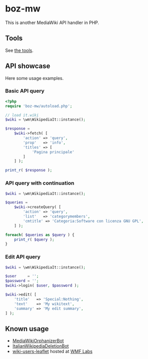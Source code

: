 # boz-mw

This is another MediaWiki API handler in PHP.

## Tools

See [the tools](./tools/README.md).

## API showcase

Here some usage examples.

### Basic API query

```php
<?php
require 'boz-mw/autoload.php';

// load it.wiki
$wiki = \wm\WikipediaIt::instance();

$response =
	$wiki->fetch( [
		'action' => 'query',
		'prop'   => 'info',
		'titles' => [
			'Pagina principale'
		]
	] );

print_r( $response );
```

### API query with continuation


```php
$wiki = \wm\WikipediaIt::instance();

$queries =
	$wiki->createQuery( [
		'action' => 'query',
		'list'   => 'categorymembers',
		'cmtitle' => 'Categoria:Software con licenza GNU GPL',
	] );

foreach( $queries as $query ) {
	print_r( $query );
}
```

### Edit API query

```php
$wiki = \wm\WikipediaIt::instance();

$user     = '';
$password = '';
$wiki->login( $user, $password );

$wiki->edit( [
	'title'   => 'Special:Nothing',
	'text'    => 'My wikitext',
	'summary' => 'My edit summary',
] );
```

## Known usage
* [MediaWikiOrphanizerBot](https://github.com/valerio-bozzolan/MediaWikiOrphanizerBot)
* [ItalianWikipediaDeletionBot](https://github.com/valerio-bozzolan/ItalianWikipediaDeletionBot)
* [wiki-users-leaflet](https://github.com/valerio-bozzolan/wiki-users-leaflet/) hosted at [WMF Labs](https://tools.wmflabs.org/it-wiki-users-leaflet/)
